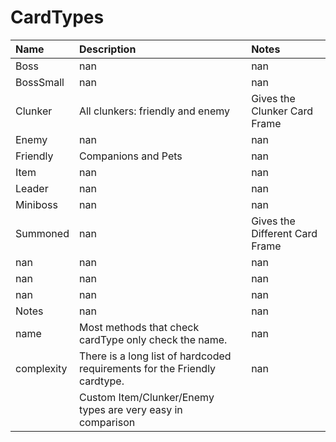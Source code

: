 # CardTypes

| Name       | Description                                                               | Notes                          |
|:-----------|:--------------------------------------------------------------------------|:-------------------------------|
| Boss       | nan                                                                       | nan                            |
| BossSmall  | nan                                                                       | nan                            |
| Clunker    | All clunkers: friendly and enemy                                          | Gives the Clunker Card Frame   |
| Enemy      | nan                                                                       | nan                            |
| Friendly   | Companions and Pets                                                       | nan                            |
| Item       | nan                                                                       | nan                            |
| Leader     | nan                                                                       | nan                            |
| Miniboss   | nan                                                                       | nan                            |
| Summoned   | nan                                                                       | Gives the Different Card Frame |
| nan        | nan                                                                       | nan                            |
| nan        | nan                                                                       | nan                            |
| nan        | nan                                                                       | nan                            |
| Notes      | nan                                                                       | nan                            |
| name       | Most methods that check cardType only check the name.                     | nan                            |
| complexity | There is a long list of hardcoded requirements for the Friendly cardtype. | nan                            |
|            | Custom Item/Clunker/Enemy types are very easy in comparison               |                                |